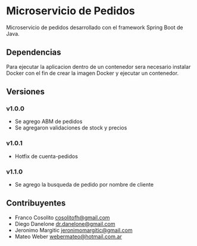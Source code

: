 # Microservicio de Pedidos

Microservicio de pedidos desarrollado con el framework Spring Boot de
Java.

## Dependencias
Para ejecutar la aplicacion dentro de un contenedor sera necesario
instalar Docker con el fin de crear la imagen Docker y ejecutar un 
contenedor.

## Versiones
### v1.0.0 
- Se agrego ABM de pedidos
- Se agregaron validaciones de stock y precios

### v1.0.1
- Hotfix de cuenta-pedidos

### v1.1.0
- Se agrego la busqueda de pedido por nombre de cliente

## Contribuyentes
- Franco Cosolito       cosolitofh@gmail.com
- Diego Danelone        dr.danelone@gmail.com
- Jeronimo Margitic     jeronimomargitic@gmail.com
- Mateo Weber           webermateo@hotmail.com.ar
